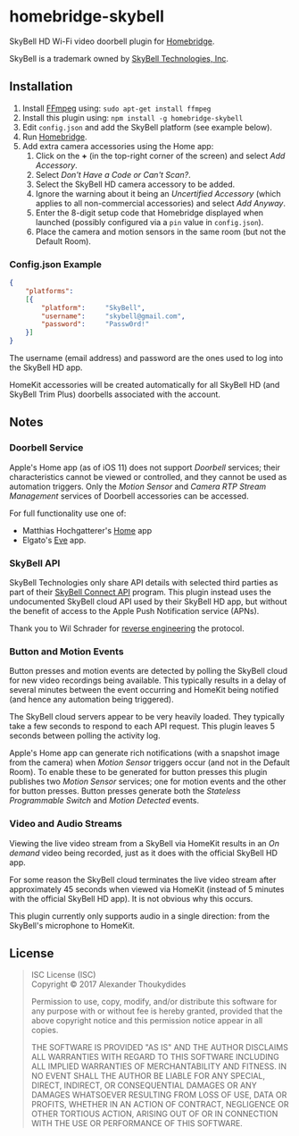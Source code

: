 # homebridge-skybell

SkyBell HD Wi-Fi video doorbell plugin for [Homebridge](https://github.com/nfarina/homebridge).

SkyBell is a trademark owned by [SkyBell Technologies, Inc](http://www.skybell.com/).

## Installation

1. Install [FFmpeg](https://www.ffmpeg.org/) using: `sudo apt-get install ffmpeg`
1. Install this plugin using: `npm install -g homebridge-skybell`
1. Edit `config.json` and add the SkyBell platform (see example below).
1. Run [Homebridge](https://github.com/nfarina/homebridge).
1. Add extra camera accessories using the Home app:
   1. Click on the **+** (in the top-right corner of the screen) and select *Add Accessory*.
   1. Select *Don't Have a Code or Can't Scan?*.
   1. Select the SkyBell HD camera accessory to be added.
   1. Ignore the warning about it being an *Uncertified Accessory* (which applies to all non-commercial accessories) and select *Add Anyway*.
   1. Enter the 8-digit setup code that Homebridge displayed when launched (possibly configured via a `pin` value in `config.json`).
   1. Place the camera and motion sensors in the same room (but not the Default Room).
 
### Config.json Example
```JSON
{
    "platforms":
    [{
        "platform":     "SkyBell",
        "username":     "skybell@gmail.com",
        "password":     "Passw0rd!"
    }]
}
```
The username (email address) and password are the ones used to log into the SkyBell HD app.

HomeKit accessories will be created automatically for all SkyBell HD (and SkyBell Trim Plus) doorbells associated with the account.

## Notes

### Doorbell Service

Apple's Home app (as of iOS 11) does not support *Doorbell* services; their characteristics cannot be viewed or controlled, and they cannot be used as automation triggers. Only the *Motion Sensor* and *Camera RTP Stream Management* services of Doorbell accessories can be accessed.

For full functionality use one of:
* Matthias Hochgatterer's [Home](http://hochgatterer.me/home/) app
* Elgato's [Eve](https://www.elgato.com/en/eve/eve-app) app.

### SkyBell API

SkyBell Technologies only share API details with selected third parties as part of their [SkyBell Connect API](http://www.skybell.com/skybell-connect/) program. This plugin instead uses the undocumented SkyBell cloud API used by their SkyBell HD app, but without the benefit of access to the Apple Push Notification service (APNs).

Thank you to Wil Schrader for [reverse engineering](https://github.com/MisterWil/skybellpy) the protocol.

### Button and Motion Events

Button presses and motion events are detected by polling the SkyBell cloud for new video recordings being available. This typically results in a delay of several minutes between the event occurring and HomeKit being notified (and hence any automation being triggered).

The SkyBell cloud servers appear to be very heavily loaded. They typically take a few seconds to respond to each API request. This plugin leaves 5 seconds between polling the activity log.

Apple's Home app can generate rich notifications (with a snapshot image from the camera) when *Motion Sensor* triggers occur (and not in the Default Room). To enable these to be generated for button presses this plugin publishes two *Motion Sensor* services; one for motion events and the other for button presses. Button presses generate both the *Stateless Programmable Switch* and *Motion Detected* events.

### Video and Audio Streams
 
Viewing the live video stream from a SkyBell via HomeKit results in an *On demand* video being recorded, just as it does with the official SkyBell HD app.

For some reason the SkyBell cloud terminates the live video stream after approximately 45 seconds when viewed via HomeKit (instead of 5 minutes with the official SkyBell HD app). It is not obvious why this occurs.

This plugin currently only supports audio in a single direction: from the SkyBell's microphone to HomeKit. 

## License

> ISC License (ISC)<br>Copyright © 2017 Alexander Thoukydides
>
>Permission to use, copy, modify, and/or distribute this software for any purpose with or without fee is hereby granted, provided that the above copyright notice and this permission notice appear in all copies.
>
> THE SOFTWARE IS PROVIDED "AS IS" AND THE AUTHOR DISCLAIMS ALL WARRANTIES WITH REGARD TO THIS SOFTWARE INCLUDING ALL IMPLIED WARRANTIES OF MERCHANTABILITY AND FITNESS. IN NO EVENT SHALL THE AUTHOR BE LIABLE FOR ANY SPECIAL, DIRECT, INDIRECT, OR CONSEQUENTIAL DAMAGES OR ANY DAMAGES WHATSOEVER RESULTING FROM LOSS OF USE, DATA OR PROFITS, WHETHER IN AN ACTION OF CONTRACT, NEGLIGENCE OR OTHER TORTIOUS ACTION, ARISING OUT OF OR IN CONNECTION WITH THE USE OR PERFORMANCE OF THIS SOFTWARE.
